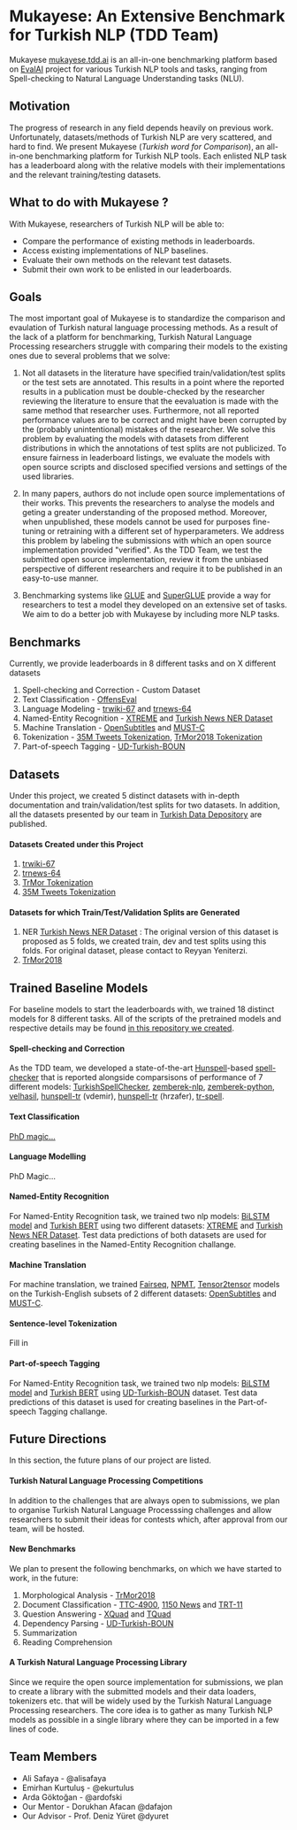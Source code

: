 # Mukayese: An Extensive Benchmark for Turkish NLP (TDD Team)

Mukayese [mukayese.tdd.ai](mukayese.tdd.ai) is an all-in-one  benchmarking platform based on [EvalAI](https://github.com/Cloud-CV/EvalAI) project for various Turkish NLP tools and tasks, ranging from Spell-checking to Natural Language Understanding tasks (NLU).

## Motivation

The progress of research in any field depends heavily on previous work. Unfortunately, datasets/methods of Turkish NLP are very scattered, and hard to find. We present Mukayese (_Turkish word for Comparison_), an all-in-one benchmarking platform for Turkish NLP tools. Each enlisted NLP task has a leaderboard along with the relative models with their implementations and the relevant training/testing datasets. 

## What to do with Mukayese ?

With Mukayese, researchers of Turkish NLP will be able to:

 - Compare the performance of existing methods in leaderboards.
 - Access existing implementations of NLP baselines.
 - Evaluate their own methods on the relevant test datasets.
 - Submit their own work to be enlisted in our leaderboards.


## Goals

The most important goal of Mukayese is to standardize the comparison and evaulation of Turkish natural language processing methods. As a result of the lack of a platform for benchmarking, Turkish Natural Language Processing researchers struggle with comparing their models to the existing ones due to several problems that we solve:

1. Not all  datasets in the literature have specified train/validation/test splits or the test sets are annotated. This results in a point where the reported results in a publication must be double-checked by the researcher reviewing the literature to ensure that the eevaluation is made with the same method that researcher uses. Furthermore, not all reported performance values are to be correct and might have been corrupted by the (probably unintentional) mistakes of the researcher. We solve this problem by evaluating the models with datasets from different distributions in which the annotations of test splits are not publicized. To ensure fairness in leaderboard listings, we evaluate the models with open source scripts and disclosed specified versions and settings of the used libraries.  

1. In many papers, authors do not include open source implementations of their works. This prevents the researchers to analyse the models and geting a greater understanding of the proposed method. Moreover, when unpublished, these models cannot be used for purposes fine-tuning or retraining with a different set of hyperparameters. We address this problem by labeling the submissions with which an open source implementation provided "verified". As the TDD Team, we test the submitted open source implementation, review it from the unbiased perspective of different researchers and require it to be published in an easy-to-use manner.   

1. Benchmarking systems like [GLUE](https://gluebenchmark.com/) and [SuperGLUE](https://super.gluebenchmark.com/) provide a way for researchers to test a model they developed on an extensive set of tasks. We aim to do a better job with Mukayese by including more NLP tasks.

## Benchmarks

Currently, we provide leaderboards in 8 different tasks and on X different datasets

1. Spell-checking and Correction - Custom Dataset
2. Text Classification - [OffensEval](https://sites.google.com/site/offensevalsharedtask/multilingual)
3. Language Modeling - [trwiki-67](https://data.tdd.ai/#/6bdc4da6-7638-4adc-825b-d101918439bb) and [trnews-64](https://github.com/tdd-ai/trnews-64)
4. Named-Entity Recognition - [XTREME](https://data.tdd.ai/#/204e1373-7a9e-4f76-aa75-7708593cf2dd) and [Turkish News NER Dataset](https://data.tdd.ai/#/0a027105-498c-46f7-9867-2ceeac5e64b7)
5. Machine Translation - [OpenSubtitles](https://opus.nlpl.eu/OpenSubtitles2018.php) and [MUST-C](https://ict.fbk.eu/must-c/)
7. Tokenization - [35M Tweets Tokenization](https://data.tdd.ai/#/ce9ce922-0bc6-4c6a-a887-18c9c534005a), [TrMor2018 Tokenization](https://data.tdd.ai/#/ea35db44-5c42-4a63-b20e-8b19d40c75dc)
8. Part-of-speech Tagging - [UD-Turkish-BOUN](https://github.com/UniversalDependencies/UD_Turkish-BOUN)

<!-- 6. Natural Language Inference - [XNLI](https://github.com/facebookresearch/XNLI) -->

## Datasets

Under this project, we created 5 distinct datasets with in-depth documentation and train/validation/test splits for two datasets. In addition, all the datasets presented by our team in [Turkish Data Depository](https://data.tdd.ai/#/) are published.

#### Datasets Created under this Project

1. [trwiki-67](https://github.com/tdd-ai/trwiki-67)
2. [trnews-64](https://github.com/tdd-ai/trnews-64)
3. [TrMor Tokenization](https://data.tdd.ai/#/ea35db44-5c42-4a63-b20e-8b19d40c75dc)
4. [35M Tweets Tokenization](https://data.tdd.ai/#/ce9ce922-0bc6-4c6a-a887-18c9c534005a)

#### Datasets for which Train/Test/Validation Splits are Generated

1. NER [Turkish News NER Dataset](https://data.tdd.ai/#/0a027105-498c-46f7-9867-2ceeac5e64b7) : The original version of this dataset is proposed as 5 folds, we created train, dev and test splits using this folds. For original dataset, please contact to Reyyan Yeniterzi.
2. [TrMor2018](https://github.com/ai-ku/TrMor2018)

## Trained Baseline Models

For baseline models to start the leaderboards with, we trained 18 distinct models for 8 different tasks. All of the scripts of the  pretrained models and respective details may be found [in this repository we created](https://github.com/tdd-ai/mukayese-baselines). 

#### Spell-checking and Correction

As the TDD team, we developed a state-of-the-art [Hunspell](https://github.com/hunspell/hunspell)-based [spell-checker](https://github.com/tdd-ai/spell-checking-and-correction) that is reported alongside comparsisons of performance of 7 different models:  [TurkishSpellChecker](https://github.com/StarlangSoftware/TurkishSpellChecker-Py), [zemberek-nlp](https://github.com/ahmetaa/zemberek-nlp), [zemberek-python](https://github.com/Loodos/zemberek-python), [velhasil](https://github.com/MiniVelhasil/velhasil), [hunspell-tr](https://github.com/vdemir/hunspell-tr) (vdemir), [hunspell-tr](https://github.com/hrzafer/hunspell-tr) (hrzafer), [tr-spell](https://code.google.com/archive/p/tr-spell/).

#### Text Classification

[PhD magic...](https://github.com/alisafaya/OffensEval2020)

#### Language Modelling

PhD Magic...

#### Named-Entity Recognition

For Named-Entity Recognition task, we trained two nlp models: [BiLSTM model](https://pytorch.org/tutorials/beginner/nlp/advanced_tutorial.html) and [Turkish BERT](https://github.com/stefan-it/turkish-bert) using two different datasets: [XTREME](https://data.tdd.ai/#/204e1373-7a9e-4f76-aa75-7708593cf2dd) and [Turkish News NER Dataset](https://data.tdd.ai/#/0a027105-498c-46f7-9867-2ceeac5e64b7). Test data predictions of both datasets are used for creating baselines in the Named-Entity Recognition challange.

#### Machine Translation

For machine translation, we trained [Fairseq](https://github.com/facebookresearch/fairseq), [NPMT](https://github.com/posenhuang/NPMT), [Tensor2tensor](https://github.com/tensorflow/tensor2tensor#translation) models on the Turkish-English subsets of 2 different datasets: [OpenSubtitles](https://opus.nlpl.eu/OpenSubtitles2018.php) and [MUST-C](https://ict.fbk.eu/must-c/).

#### Sentence-level Tokenization

Fill in

#### Part-of-speech Tagging

For Named-Entity Recognition task, we trained two nlp models: [BiLSTM model](https://pytorch.org/tutorials/beginner/nlp/advanced_tutorial.html) and [Turkish BERT](https://github.com/stefan-it/turkish-bert) using [UD-Turkish-BOUN](https://github.com/UniversalDependencies/UD_Turkish-BOUN) dataset. Test data predictions of this dataset is used for creating baselines in the Part-of-speech Tagging challange.

## Future Directions 

In this section, the future plans of our project are listed. 

#### Turkish Natural Language Processing Competitions

In addition to the challenges that are always open to submissions, we plan to organise Turkish Natural Language Processsing challenges and allow researchers to submit their ideas for contests which, after approval from our team, will be hosted. 

#### New Benchmarks

We plan to present the following benchmarks, on which we have started to work, in the future:

1. Morphological Analysis - [TrMor2018](https://github.com/ai-ku/TrMor2018)
1. Document Classification - [TTC-4900](https://huggingface.co/datasets/ttc4900#dataset-card-for-ttc4900-a-benchmark-data-for-turkish-text-categorization), [1150 News](https://data.tdd.ai/#/d2fe5fc8-2d2f-4fde-aad6-5e4b0dd1c1db) and [TRT-11](https://github.com/gurkan08/datasets/tree/master/trt_11_category)
1. Question Answering - [XQuad](https://github.com/deepmind/xquad) and [TQuad](https://github.com/TQuad/turkish-nlp-qa-dataset)
4. Dependency Parsing - [UD-Turkish-BOUN](https://github.com/UniversalDependencies/UD_Turkish-BOUN)
2. Summarization
3. Reading Comprehension

#### A Turkish Natural Language Processing Library

Since we require the open source implementation for submissions, we plan to create a library with the submitted models and their data loaders, tokenizers etc. that will be widely used by the Turkish Natural Language Processing researchers. The core idea is to gather as many Turkish NLP models as possible in a single library where they can be imported in a few lines of code. 

## Team Members

- Ali Safaya - @alisafaya
- Emirhan Kurtuluş - @ekurtulus
- Arda Göktoğan - @ardofski
- Our Mentor - Dorukhan Afacan @dafajon
- Our Advisor - Prof. Deniz Yüret @dyuret
